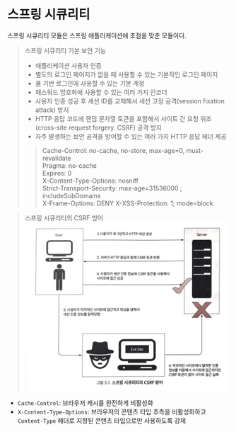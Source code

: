 # 스프링 시큐리티
스프링 시큐리티 모듈은 스프링 애플리케이션에 초점을 맞춘 모듈이다.

> 스프링 시큐리티 기본 보안 기능
> - 애플리케이션 사용자 인증
> - 별도의 로그인 페이지가 없을 때 사용할 수 있는 기본적인 로그인 페이지
> - 폼 기반 로그인에 사용할 수 있는 기본 계정
> - 패스워드 암호화에 사용할 수 있는 여러 가지 인코더
> - 사용자 인증 성공 후 세션 ID를 교체해서 세션 고정 공격(session fixation attack) 방지
> - HTTP 응답 코드에 랜덤 문자열 토큰을 포함해서 사이트 간 요청 위조(cross-site request forgery. CSRF) 공격 방지
> - 자주 발생하는 보안 공격을 방어할 수 있는 여러 가지 HTTP 응답 헤더 제공
> > Cache-Control: no-cache, no-store, max-age=0, must-revalidate  
> > Pragma: no-cache  
> > Expires: 0  
> > X-Content-Type-Options: nosniff  
> > Strict-Transport-Security: max-age=31536000 ; includeSubDomains  
> > X-Frame-Options: DENY
> > X-XSS-Protection: 1; mode=block

> 스프링 시큐리티의 CSRF 방어
> ![](./assets/session-csrf.jpg)

- `Cache-Control`: 브라우저 캐시를 완전하게 비활성화
- `X-Content-Type-Options`: 브라우저의 콘텐츠 타입 추측을 비활성화하고 `Content-Type` 헤더로 지정된 콘텐츠 타입으로만 사용하도록 강제
~~~~~~~~~~~~~~~~~~~~~~~~~~~
